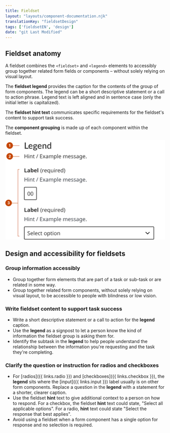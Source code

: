 ```yaml
---
title: Fieldset
layout: "layouts/component-documentation.njk"
translationKey: "fieldsetDesign"
tags: ['fieldsetEN', 'design']
date: "git Last Modified"
---
```


## Fieldset anatomy

A fieldset combines the `<fieldset>` and `<legend>` elements to accessibly group together related form fields or components – without solely relying on visual layout.

The **fieldset legend** provides the caption for the contents of the group of form components. The legend can be a short descriptive statement or a call to action phrase. Legend text is left aligned and in sentence case (only the initial letter is capitalized).

The **fieldset hint text** communicates specific requirements for the fieldset's content to support task success.

The **component grouping** is made up of each component within the fieldset.

<img class="b-sm b-default p-400" src="/images/en/components/anatomy/gcds-fieldset-anatomy.svg" alt="Fieldset legend anatomy showing the labels Legend, Hint text and component grouping. Hint text shows Fieldset legend. Component grouping has Input label underneath explain to give a Hint/Example message. Below is a dark blue boxed with six zeros to indicate where the number label will be put and the format. There is a Input Label with Hint/ Example message with a dark blue box selecting box with Select Option and arrow pointing down showing selection option."/>

## Design and accessibility for fieldsets

### Group information accessibly

- Group together form elements that are part of a task or sub-task or are related in some way.
- Group together related form components, without solely relying on visual layout, to be accessible to people with blindness or low vision.

### Write fieldset content to support task success

- Write a short descriptive statement or a call to action for the **legend** caption.
- Use the **legend** as a signpost to let a person know the kind of information the fieldset group is asking them for.
- Identify the subtask in the **legend** to help people understand the relationship between the information you're requesting and the task they're completing.

### Clarify the question or instruction for radios and checkboxes

- For [radios]({{ links.radio }}) and [checkboxes]({{ links.checkbox }}), the **legend** sits where the [input]({{ links.input }}) label usually is on other form components. Replace a question in the **legend** with a statement for a shorter, clearer caption.
- Use the fieldset **hint** text to give additional context to a person on how to respond. For a checkbox, the fieldset **hint** text could state, "Select all applicable options". For a radio, **hint** text could state "Select the response that best applies".
- Avoid using a fieldset when a form component has a single option for response and no selection is required.
